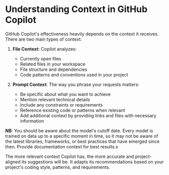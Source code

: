 # Understanding Context in GitHub Copilot

GitHub Copilot's effectiveness heavily depends on the context it receives. There are two main types of context:

1. **File Context**: Copilot analyzes:
   - Currently open files
   - Related files in your workspace
   - File structure and dependencies
   - Code patterns and conventions used in your project

2. **Prompt Context**: The way you phrase your requests matters:
   - Be specific about what you want to achieve
   - Mention relevant technical details
   - Include any constraints or requirements
   - Reference existing code or patterns when relevant
   - Add additional context by providing links and files with necessary information

**NB**: You should be aware about the model's cutoff date. Every model is trained on data up to a specific moment in time, so it may not be aware of the latest libraries, frameworks, or best practices that have emerged since then. Provide documentation context for best results.s

The more relevant context Copilot has, the more accurate and project-aligned its suggestions will be. It adapts its recommendations based on your project's coding style, patterns, and requirements.
